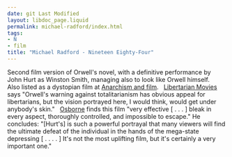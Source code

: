 ```yaml
---
date: git Last Modified
layout: libdoc_page.liquid
permalink: michael-radford/index.html
tags:
- N
- film
title: "Michael Radford - Nineteen Eighty-Four"
---
```


Second film version of Orwell's novel, with a definitive  performance by John Hurt as Winston Smith, managing also to look like Orwell  himself.
 
Also listed as a dystopian film at <a href="https://translate.google.com/translate?hl=en&amp;sl=da&amp;tl=en&amp;u=https://sortefane.wordpress.com/r/anarkisme-og-film/"> Anarchism and film</a>.
 
<a href="http://libertarianmovies.net/N/1984-1984-.html"> Libertarian Movies</a> says "Orwell's warning against totalitarianism has  obvious appeal for libertarians, but the vision portrayed here, I would think,  would get under anybody's skin."
 
<a href="biblio.htm#Osborne">Osborne</a> finds this film  "very effective [ . . . ] bleak in every aspect, thoroughly controlled, and  impossible to escape." He concludes: "[Hurt's] is such a powerful portrayal that  many viewers will find the ultimate defeat of the individual in the hands of the  mega-state depressing [ . . . . ] It's not the most uplifting film, but it's  certainly a very important one."